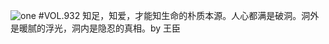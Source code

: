 ![one](http://image.wufazhuce.com/FuEI7GigHnrTUvL7vDPuF1I1yFqA)
#VOL.932
知足，知爱，才能知生命的朴质本源。人心都满是破洞。洞外是暖腻的浮光，洞内是隐忍的真相。by 王臣